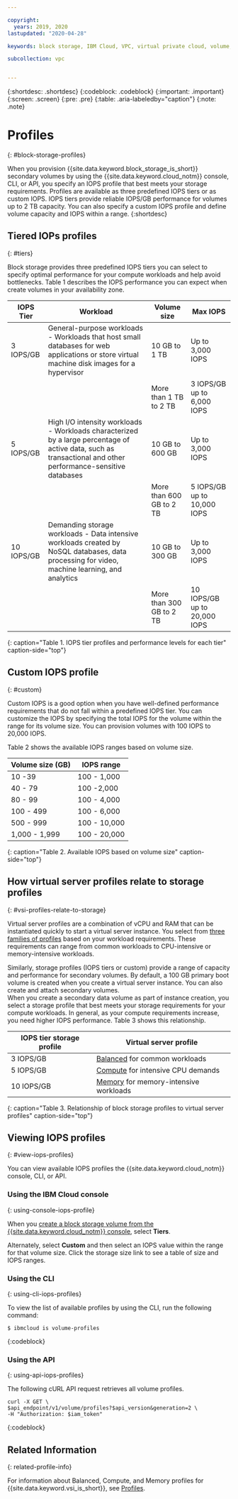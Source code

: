 ```yaml
---

copyright:
  years: 2019, 2020
lastupdated: "2020-04-28"

keywords: block storage, IBM Cloud, VPC, virtual private cloud, volume, profile, volume profile, data storage, storage profile, virtual server instance, instance

subcollection: vpc


---
```


{:shortdesc: .shortdesc}
{:codeblock: .codeblock}
{:important: .important}
{:screen: .screen}
{:pre: .pre}
{:table: .aria-labeledby="caption"}
{:note: .note}

# Profiles
{: #block-storage-profiles}

When you provision {{site.data.keyword.block_storage_is_short}} secondary volumes by using the {{site.data.keyword.cloud_notm}} console, CLI, or API, you specify an IOPS profile that best meets your storage requirements. Profiles are available as three predefined IOPS tiers or as custom IOPS. IOPS tiers provide reliable IOPS/GB performance for volumes up to 2 TB capacity. You can also specify a custom IOPS profile and define volume capacity and IOPS within a range.
{:shortdesc}

## Tiered IOPs profiles
{: #tiers}

Block storage provides three predefined IOPS tiers you can select to specify optimal performance for your compute workloads and help avoid bottlenecks. Table 1 describes the IOPS performance you can expect when create volumes in your availability zone.

| IOPS Tier | Workload | Volume size | Max IOPS |
|-----------|----------|-------------|----------|
| 3 IOPS/GB | General-purpose workloads - Workloads that host small databases for web applications or store virtual machine disk images for a hypervisor | 10 GB to 1 TB | Up to 3,000 IOPS |
| | | More than 1 TB to 2 TB | 3 IOPS/GB up to 6,000 IOPS |
| 5 IOPS/GB | High I/O intensity workloads - Workloads characterized by a large percentage of active data, such as transactional and other performance-sensitive databases| 10 GB to 600 GB | Up to 3,000 IOPS |
| | | More than 600 GB to 2 TB | 5 IOPS/GB up to 10,000 IOPS|
| 10 IOPS/GB | Demanding storage workloads - Data intensive workloads created by NoSQL databases, data processing for video, machine learning, and analytics | 10 GB to 300 GB | Up to 3,000 IOPS |
| | | More than 300 GB to 2 TB | 10 IOPS/GB up to 20,000 IOPS |
{: caption="Table 1. IOPS tier profiles and performance levels for each tier" caption-side="top"}

## Custom IOPS profile
{: #custom}

Custom IOPS is a good option when you have well-defined performance requirements that do not fall within a predefined IOPS tier. You can customize the IOPS by specifying the total IOPS for the volume within the range for its volume size. You can provision volumes with 100 IOPS to 20,000 IOPS.

Table 2 shows the available IOPS ranges based on volume size.

| Volume size (GB) | IOPS range |
|-------------|--------------|
| 10 -39   | 100 - 1,000 |
| 40 - 79 | 100 -2,000 |
| 80 - 99 | 100 - 4,000 |
| 100 - 499 | 100 - 6,000 |
| 500 - 999 | 100 - 10,000 |
| 1,000 - 1,999 | 100 - 20,000 |
{: caption="Table 2. Available IOPS based on volume size" caption-side="top"}

## How virtual server profiles relate to storage profiles
{: #vsi-profiles-relate-to-storage}

Virtual server profiles are a combination of vCPU and RAM that can be instantiated quickly to start a virtual server instance. You select from [three families of profiles](/docs/vpc?topic=vpc-profiles#profiles)
based on your workload requirements. These requirements can range from common workloads to CPU-intensive or memory-intensive workloads.  

Similarly, storage profiles (IOPS tiers or custom) provide a range of capacity and performance for secondary volumes. By default, a
100 GB primary boot volume is created when you create a virtual server instance. You can also create and attach secondary volumes.  
When you create a secondary data volume as part of instance creation, you select a storage profile that best meets your storage
requirements for your compute workloads. In general, as your compute requirements increase, you need higher IOPS performance. Table 3 shows this relationship.

| IOPS tier storage profile | Virtual server profile |
|-----------------|------------------------|
| 3 IOPS/GB       | [Balanced](/docs/vpc?topic=vpc-profiles#balanced) for common workloads |
| 5 IOPS/GB       | [Compute](/docs/vpc?topic=vpc-profiles#compute) for intensive CPU demands |
| 10 IOPS/GB      | [Memory](/docs/vpc?topic=vpc-profiles#memory) for memory-intensive workloads |
{: caption="Table 3. Relationship of block storage profiles to virtual server profiles" caption-side="top"}

## Viewing IOPS profiles
{: #view-iops-profiles}

You can view available IOPS profiles the {{site.data.keyword.cloud_notm}} console, CLI, or API.

### Using the IBM Cloud console
{: using-console-iops-profile}

 When you [create a block storage volume from the {{site.data.keyword.cloud_notm}} console](/docs/vpc?topic=vpc-creating-block-storage), select **Tiers**.

 Alternately, select **Custom** and then select an IOPS value within the range for that volume size. Click the storage size link to see a table of size and IOPS ranges.

 ### Using the CLI
 {: using-cli-iops-profiles}

 To view the list of available profiles by using the CLI, run the following command:
```
$ ibmcloud is volume-profiles
```
{:codeblock}

### Using the API
{: using-api-iops-profiles}

The following cURL API request retrieves all volume profiles.

```
curl -X GET \
$api_endpoint/v1/volume/profiles?$api_version&generation=2 \
-H "Authorization: $iam_token"
```
{:codeblock}

## Related Information
{: related-profile-info}

For information about Balanced, Compute, and Memory profiles for {{site.data.keyword.vsi_is_short}}, see [Profiles](/docs/vpc?topic=vpc-profiles).
